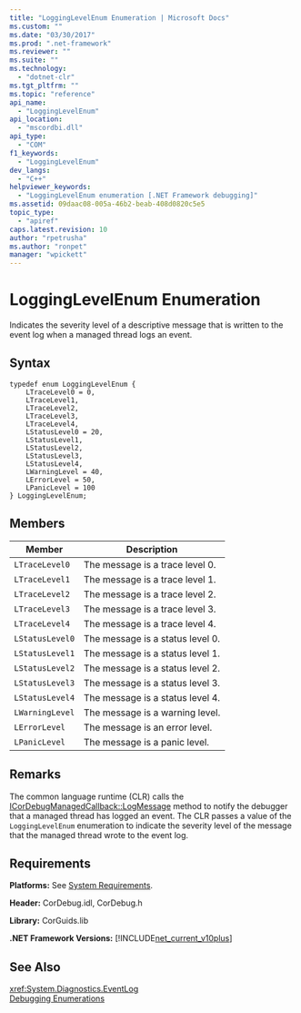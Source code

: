 ```yaml
---
title: "LoggingLevelEnum Enumeration | Microsoft Docs"
ms.custom: ""
ms.date: "03/30/2017"
ms.prod: ".net-framework"
ms.reviewer: ""
ms.suite: ""
ms.technology: 
  - "dotnet-clr"
ms.tgt_pltfrm: ""
ms.topic: "reference"
api_name: 
  - "LoggingLevelEnum"
api_location: 
  - "mscordbi.dll"
api_type: 
  - "COM"
f1_keywords: 
  - "LoggingLevelEnum"
dev_langs: 
  - "C++"
helpviewer_keywords: 
  - "LoggingLevelEnum enumeration [.NET Framework debugging]"
ms.assetid: 09daac08-005a-46b2-beab-408d0820c5e5
topic_type: 
  - "apiref"
caps.latest.revision: 10
author: "rpetrusha"
ms.author: "ronpet"
manager: "wpickett"
---
```

# LoggingLevelEnum Enumeration
Indicates the severity level of a descriptive message that is written to the event log when a managed thread logs an event.  
  
## Syntax  
  
```  
typedef enum LoggingLevelEnum {  
    LTraceLevel0 = 0,  
    LTraceLevel1,  
    LTraceLevel2,  
    LTraceLevel3,  
    LTraceLevel4,  
    LStatusLevel0 = 20,  
    LStatusLevel1,  
    LStatusLevel2,  
    LStatusLevel3,  
    LStatusLevel4,  
    LWarningLevel = 40,  
    LErrorLevel = 50,  
    LPanicLevel = 100  
} LoggingLevelEnum;  
```  
  
## Members  
  
|Member|Description|  
|------------|-----------------|  
|`LTraceLevel0`|The message is a trace level 0.|  
|`LTraceLevel1`|The message is a trace level 1.|  
|`LTraceLevel2`|The message is a trace level 2.|  
|`LTraceLevel3`|The message is a trace level 3.|  
|`LTraceLevel4`|The message is a trace level 4.|  
|`LStatusLevel0`|The message is a status level 0.|  
|`LStatusLevel1`|The message is a status level 1.|  
|`LStatusLevel2`|The message is a status level 2.|  
|`LStatusLevel3`|The message is a status level 3.|  
|`LStatusLevel4`|The message is a status level 4.|  
|`LWarningLevel`|The message is a warning level.|  
|`LErrorLevel`|The message is an error level.|  
|`LPanicLevel`|The message is a panic level.|  
  
## Remarks  
 The common language runtime (CLR) calls the [ICorDebugManagedCallback::LogMessage](../../../../docs/framework/unmanaged-api/debugging/icordebugmanagedcallback-logmessage-method.md) method to notify the debugger that a managed thread has logged an event. The CLR passes a value of the `LoggingLevelEnum` enumeration to indicate the severity level of the message that the managed thread wrote to the event log.  
  
## Requirements  
 **Platforms:** See [System Requirements](../../../../docs/framework/get-started/system-requirements.md).  
  
 **Header:** CorDebug.idl, CorDebug.h  
  
 **Library:** CorGuids.lib  
  
 **.NET Framework Versions:** [!INCLUDE[net_current_v10plus](../../../../includes/net-current-v10plus-md.md)]  
  
## See Also  
 <xref:System.Diagnostics.EventLog>   
 [Debugging Enumerations](../../../../docs/framework/unmanaged-api/debugging/debugging-enumerations.md)